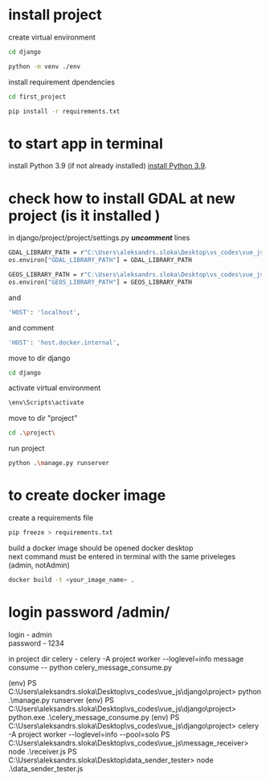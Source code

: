 # install project
 create virtual environment
```sh
cd django

python -m venv ./env
```
 install requirement dpendencies

```sh
cd first_project  

pip install -r requirements.txt
```

<!-- ------------------------------------ -->

# to start app in terminal

install Python 3.9 (if not already installed) [install Python 3.9](https://www.python.org/downloads/release/python-3910/).

# check how to install GDAL at new project (is it installed ) 

in django/project/project/settings.py __*uncomment*__ lines

```sh
GDAL_LIBRARY_PATH = r"C:\Users\aleksandrs.sloka\Desktop\vs_codes\vue_js\django\env\Lib\site-packages\osgeo\gdal303.dll"
os.environ["GDAL_LIBRARY_PATH"] = GDAL_LIBRARY_PATH

GEOS_LIBRARY_PATH = r"C:\Users\aleksandrs.sloka\Desktop\vs_codes\vue_js\django\env\Lib\site-packages\osgeo\geos_c.dll"
os.environ["GEOS_LIBRARY_PATH"] = GEOS_LIBRARY_PATH
```
and
```sh
'HOST': 'localhost',
```
and comment
```sh
'HOST': 'host.docker.internal',
```

move to dir django
```sh
cd django
```

 activate virtual environment
```sh
\env\Scripts\activate
```

 move to dir "project"
```sh
cd .\project\
```

 run project
```sh
python .\manage.py runserver
```
<!-- ------------------------------------ -->

# to create docker image

 create a requirements file
```sh
pip freeze > requirements.txt 
```
 build a docker image
should be opened docker desktop<br />
next command must be entered in terminal with the same priveleges (admin, notAdmin)
```sh
docker build -t <your_image_name> .
```

# login password /admin/
login - admin   
password - 1234










in project dir
celery - celery -A project worker --loglevel=info
message consume --  python celery_message_consume.py




(env) PS C:\Users\aleksandrs.sloka\Desktop\vs_codes\vue_js\django\project> python .\manage.py runserver
(env) PS C:\Users\aleksandrs.sloka\Desktop\vs_codes\vue_js\django\project> python.exe .\celery_message_consume.py
(env) PS C:\Users\aleksandrs.sloka\Desktop\vs_codes\vue_js\django\project> celery -A project worker --loglevel=info --pool=solo
PS C:\Users\aleksandrs.sloka\Desktop\vs_codes\vue_js\message_receiver> node .\receiver.js
PS C:\Users\aleksandrs.sloka\Desktop\data_sender_tester> node .\data_sender_tester.js
